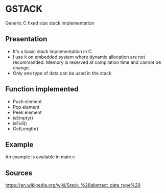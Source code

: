 # GSTACK
Generic C fixed size stack implementation

## Presentation
- It's a basic stack implementation in C.
- I use it on embedded system where dynamic allocation are not recommanded. Memory is reserved at compilation time and cannot be change.
- Only one type of data can be used in the stack

## Function implemented

- Push element
- Pop element
- Peek element
- isEmpty()
- isFull()
- GetLength()

## Example
An example is available in main.c

## Sources
https://en.wikipedia.org/wiki/Stack_%28abstract_data_type%29
